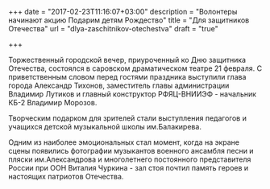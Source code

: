 +++
date = "2017-02-23T11:16:07+03:00"
description = "Волонтеры начинают акцию Подарим детям Рождество"
title = "Для защитников Отечества"
url = "dlya-zaschitnikov-otechestva"
draft = "true"

+++

Торжественный городской вечер, приуроченный ко Дню защитника Отечества, состоялся в саровском драматическом театре 21 февраля. С приветственным словом перед гостями праздника выступили глава города Александр Тихонов, заместитель главы администрации Владимир Лутиков и главный конструктор РФЯЦ-ВНИИЭФ - начальник КБ-2 Владимир Морозов.

Творческим подарком для зрителей стали выступления педагогов и учащихся детской музыкальной школы им.Балакирева.

Одним из наиболее эмоциональных стал момент, когда на экране сцены появились фотографии музыкантов военного ансамбля песни и пляски им.Александрова и многолетнего постоянного представителя России при ООН Виталия Чуркина - зал стоя почтил память героев и настоящих патриотов Отечества.